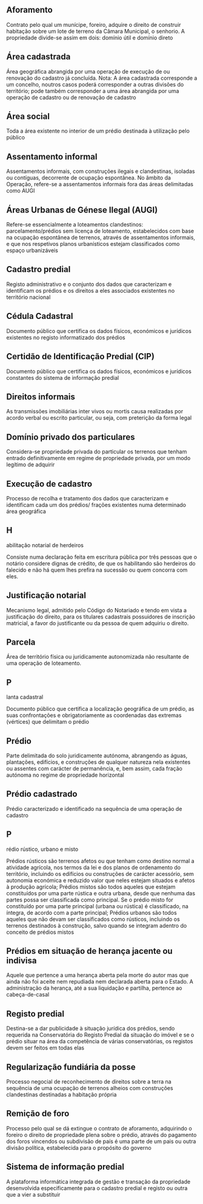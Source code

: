 ## Aforamento

Contrato pelo qual um munícipe, foreiro, adquire o direito de construir habitação sobre um lote de terreno da Câmara Municipal, o senhorio. A propriedade divide-se assim em dois: domínio útil e domínio direto

## Área cadastrada

Área geográfica abrangida por uma operação de execução de ou renovação do cadastro já concluída. Nota: A área cadastrada corresponde a um concelho, noutros casos poderá corresponder a outras divisões do território; pode também corresponder a uma área abrangida por uma operação de cadastro ou de renovação de cadastro

## Área social

Toda a área existente no interior de um prédio destinada à utilização pelo público

## Assentamento informal

Assentamentos informais, com construções ilegais e clandestinas, isoladas ou contíguas, decorrente de ocupação espontânea. No âmbito da Operação, refere-se a assentamentos informais fora das áreas delimitadas como AUGI

## Áreas Urbanas de Génese Ilegal \(AUGI\)

Refere-se essencialmente a loteamentos clandestinos: parcelamento/prédios sem licença de loteamento, estabelecidos com base na ocupação espontânea de terrenos, através de assentamentos informais, e que nos respetivos planos urbanísticos estejam classificados como espaço urbanizáveis

## Cadastro predial

Registo administrativo e o conjunto dos dados que caracterizam e identificam os prédios e os direitos a eles associados existentes no território nacional

## Cédula Cadastral

Documento público que certifica os dados físicos, económicos e jurídicos existentes no registo informatizado dos prédios

## Certidão de Identificação Predial \(CIP\)

Documento público que certifica os dados físicos, económicos e jurídicos constantes do sistema de informação predial

## Direitos informais

As transmissões imobiliárias inter vivos ou mortis causa realizadas por acordo verbal ou escrito particular, ou seja, com preterição da forma legal

## Domínio privado dos particulares

Considera-se propriedade privada do particular os terrenos que tenham entrado definitivamente em regime de propriedade privada, por um modo legítimo de adquirir

## Execução de cadastro

Processo de recolha e tratamento dos dados que caracterizam e identificam cada um dos prédios/ frações existentes numa determinado área geográfica

## Habilitação notarial de herdeiros

Consiste numa declaração feita em escritura pública por três pessoas que o notário considere dignas de crédito, de que os habilitando são herdeiros do falecido e não há quem lhes prefira na sucessão ou quem concorra com eles.

## Justificação notarial

Mecanismo legal, admitido pelo Código do Notariado e tendo em vista a justificação do direito, para os titulares cadastrais possuidores de inscrição matricial, a favor do justificante ou da pessoa de quem adquiriu o direito.	

## Parcela

Área de território física ou juridicamente autonomizada não resultante de uma operação de loteamento.

## Planta cadastral

Documento público que certifica a localização geográfica de um prédio, as suas confrontações e obrigatoriamente as coordenadas das extremas \(vértices\) que delimitam o prédio

## Prédio

Parte delimitada do solo juridicamente autónoma, abrangendo as águas, plantações, edifícios, e construções de qualquer natureza nela existentes ou assentes com carácter de permanência, e, bem assim, cada fração autónoma no regime de propriedade horizontal

## Prédio cadastrado

Prédio caracterizado e identificado na sequência de uma operação de cadastro

## Prédio rústico, urbano e misto

Prédios rústicos são terrenos afetos ou que tenham como destino normal a atividade agrícola, nos termos da lei e dos planos de ordenamento do território, incluindo os edifícios ou construções de carácter acessório, sem autonomia económica e reduzido valor que neles estejam situados e afetos à produção agrícola; Prédios mistos são todos aqueles que estejam constituídos por uma parte rústica e outra urbana, desde que nenhuma das partes possa ser classificada como principal. Se o prédio misto for constituído por uma parte principal \(urbana ou rústica\) é classificado, na íntegra, de acordo com a parte principal; Prédios urbanos são todos aqueles que não devam ser classificados como rústicos, incluindo os terrenos destinados à construção, salvo quando se integram adentro do conceito de prédios mistos

## Prédios em situação de herança jacente ou indivisa

Aquele que pertence a uma herança aberta pela morte do autor mas que ainda não foi aceite nem repudiada nem declarada aberta para o Estado. A administração da herança, até a sua liquidação e partilha, pertence ao cabeça-de-casal

## Registo predial

Destina-se a dar publicidade à situação jurídica dos prédios, sendo requerida na Conservatória do Registo Predial da situação do imóvel e se o prédio situar na área da competência de várias conservatórias, os registos devem ser feitos em todas elas

## Regularização fundiária da posse

Processo negocial de reconhecimento de direitos sobre a terra na sequência de uma ocupação de terrenos alheios com construções clandestinas destinadas a habitação própria

## Remição de foro

Processo pelo qual se dá extingue o contrato de aforamento, adquirindo o foreiro o direito de propriedade plena sobre o prédio, através do pagamento dos foros vincendos ou subdivisão de país é uma parte de um pais ou outra divisão política, estabelecida para o propósito do governo

## Sistema de informação predial

A plataforma informática integrada de gestão e transação da propriedade desenvolvida especificamente para o cadastro predial e registo ou outra que a vier a substituir

